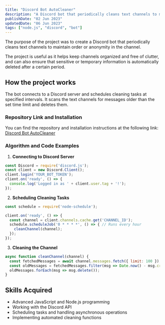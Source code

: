 ```yaml
---
title: "Discord Bot AutoCleaner"
description: "A Discord bot that periodically cleans text channels to maintain order or anonymity"
publishDate: "02 Jun 2023"
updatedDate: "06 Jun 2023"
tags: ["node.js", "discord", "bot"]
---
```

The purpose of the project was to create a Discord bot that periodically cleans text channels to maintain order or anonymity in the channel.

The project is useful as it helps keep channels organized and free of clutter, and can also ensure that sensitive or temporary information is automatically deleted after a certain period.

## How the project works

The bot connects to a Discord server and schedules cleaning tasks at specified intervals. It scans the text channels for messages older than the set time limit and deletes them.

### Repository Link and Installation

You can find the repository and installation instructions at the following link:
[Discord Bot AutoCleaner](https://github.com/Fulldroper/discord.bot.autocleaner)

### Algorithm and Code Examples

1. **Connecting to Discord Server**
```javascript
const Discord = require('discord.js');
const client = new Discord.Client();
client.login('YOUR_BOT_TOKEN');
client.on('ready', () => {
  console.log('Logged in as ' + client.user.tag + '!');
});
```

2. **Scheduling Cleaning Tasks**
```javascript
const schedule = require('node-schedule');

client.on('ready', () => {
  const channel = client.channels.cache.get('CHANNEL_ID');
  schedule.scheduleJob('0 * * * *', () => { // Runs every hour
    cleanChannel(channel);
  });
});
```

3. **Cleaning the Channel**
```javascript
async function cleanChannel(channel) {
  const fetchedMessages = await channel.messages.fetch({ limit: 100 });
  const oldMessages = fetchedMessages.filter(msg => Date.now() - msg.createdTimestamp > 24 * 60 * 60 * 1000); // 1 day
  oldMessages.forEach(msg => msg.delete());
}
```

## Skills Acquired

- Advanced JavaScript and Node.js programming
- Working with the Discord API
- Scheduling tasks and handling asynchronous operations
- Implementing automated cleaning functions

